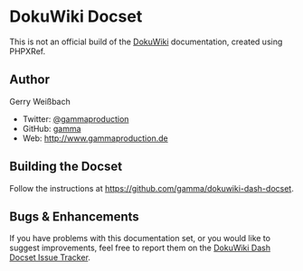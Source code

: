 DokuWiki Docset
=======================

This is not an official build of the [DokuWiki][dw] documentation, created using PHPXRef.

## Author

Gerry Weißbach

- Twitter: [@gammaproduction](https://twitter.com/gammaproduction) 
- GitHub: [gamma](https://github.com/gamma)
- Web: <http://www.gammaproduction.de>

## Building the Docset

Follow the instructions at <https://github.com/gamma/dokuwiki-dash-docset>.

## Bugs & Enhancements

If you have problems with this documentation set, or you would like to suggest 
improvements, feel free to report them on the
[DokuWiki Dash Docset Issue Tracker](https://github.com/gamma/dokuwiki-dash-docset/issues).

[dw]: http://www.dokuwiki.org
